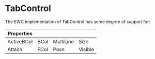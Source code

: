 # TabControl

The EWC implementation of TabControl has some degree of support for:

| Properties|  |  |  |
|--|--|--|--|
 |  ActiveBCol  |  BCol  |  MultiLine  |  Size    |
 |  Attach      |  FCol  |  Posn       |  Visible |
